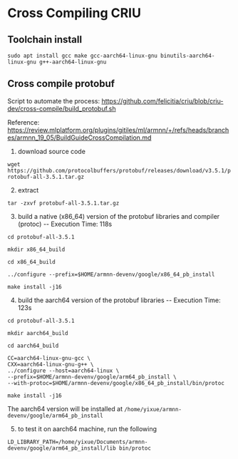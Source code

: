 # Cross Compiling CRIU

## Toolchain install

`sudo apt install gcc make gcc-aarch64-linux-gnu binutils-aarch64-linux-gnu g++-aarch64-linux-gnu`


## Cross compile protobuf

Script to automate the process: https://github.com/felicitia/criu/blob/criu-dev/cross-compile/build_protobuf.sh

Reference: https://review.mlplatform.org/plugins/gitiles/ml/armnn/+/refs/heads/branches/armnn_19_05/BuildGuideCrossCompilation.md

1.	download source code

`wget https://github.com/protocolbuffers/protobuf/releases/download/v3.5.1/protobuf-all-3.5.1.tar.gz` 

2.	extract

`tar -zxvf protobuf-all-3.5.1.tar.gz`

3. build a native (x86_64) version of the protobuf libraries and compiler (protoc) -- Execution Time: 118s

```shell
cd protobuf-all-3.5.1

mkdir x86_64_build

cd x86_64_build

../configure --prefix=$HOME/armnn-devenv/google/x86_64_pb_install

make install -j16
```

4. build the aarch64 version of the protobuf libraries -- Execution Time: 123s

```shell
cd protobuf-all-3.5.1

mkdir aarch64_build

cd aarch64_build

CC=aarch64-linux-gnu-gcc \
CXX=aarch64-linux-gnu-g++ \
../configure --host=aarch64-linux \
--prefix=$HOME/armnn-devenv/google/arm64_pb_install \
--with-protoc=$HOME/armnn-devenv/google/x86_64_pb_install/bin/protoc

make install -j16
```

The aarch64 version will be installed at `/home/yixue/armnn-devenv/google/arm64_pb_install`

5. to test it on aarch64 machine, run the following

`LD_LIBRARY_PATH=/home/yixue/Documents/armnn-devenv/google/arm64_pb_install/lib bin/protoc
`

